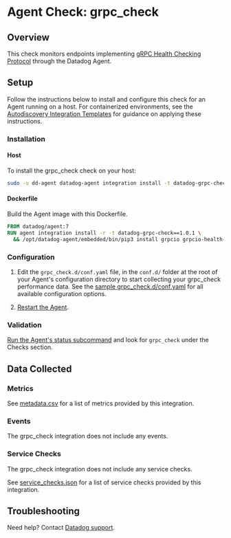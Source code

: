 # Agent Check: grpc_check

## Overview

This check monitors endpoints implementing [gRPC Health Checking Protocol][1] through the Datadog Agent.

## Setup

Follow the instructions below to install and configure this check for an Agent running on a host. For containerized environments, see the [Autodiscovery Integration Templates][3] for guidance on applying these instructions.

### Installation

#### Host

To install the grpc_check check on your host:

```bash
sudo -u dd-agent datadog-agent integration install -t datadog-grpc-check==1.0.1
```

#### Dockerfile

Build the Agent image with this Dockerfile.

```Dockerfile
FROM datadog/agent:7
RUN agent integration install -r -t datadog-grpc-check==1.0.1 \
  && /opt/datadog-agent/embedded/bin/pip3 install grpcio grpcio-health-checking
```

### Configuration

1. Edit the `grpc_check.d/conf.yaml` file, in the `conf.d/` folder at the root of your Agent's configuration directory to start collecting your grpc_check performance data. See the [sample grpc_check.d/conf.yaml][4] for all available configuration options.

2. [Restart the Agent][5].

### Validation

[Run the Agent's status subcommand][6] and look for `grpc_check` under the Checks section.

## Data Collected

### Metrics

See [metadata.csv][7] for a list of metrics provided by this integration.

### Events

The grpc_check integration does not include any events.

### Service Checks

The grpc_check integration does not include any service checks.

See [service_checks.json][8] for a list of service checks provided by this integration.

## Troubleshooting

Need help? Contact [Datadog support][9].

[1]: https://github.com/grpc/grpc/blob/master/doc/health-checking.md
[2]: https://app.datadoghq.com/account/settings#agent
[3]: https://docs.datadoghq.com/agent/kubernetes/integrations/
[4]: https://github.com/DataDog/integrations-extras/blob/master/grpc_check/datadog_checks/check/data/conf.yaml.example
[5]: https://docs.datadoghq.com/agent/guide/agent-commands/#start-stop-and-restart-the-agent
[6]: https://docs.datadoghq.com/agent/guide/agent-commands/#agent-status-and-information
[7]: https://github.com/DataDog/integrations-extras/blob/master/grpc_check/metadata.csv
[8]: https://github.com/DataDog/integrations-extras/blob/master/grpc_check/assets/service_checks.json
[9]: help@datadoghq.com
[10]: https://docs.datadoghq.com/developers/integrations/new_check_howto/#developer-toolkit
